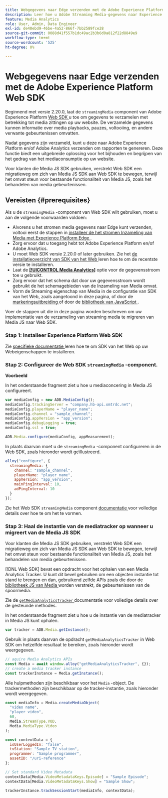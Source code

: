 ```yaml
---
title: Webgegevens naar Edge verzenden met de Adobe Experience Platform Web SDK
description: Leer hoe u Adobe Streaming Media-gegevens naar Experience Platform Edge verzendt met de Adobe Experience Platform Web SDK.
feature: Media Analytics
role: User, Admin, Data Engineer
exl-id: de40ebd9-46be-4a52-866f-7bb2589fce28
source-git-commit: 0088d41f557b1dc49ac2b3b6d0a812f22d8849e9
workflow-type: tm+mt
source-wordcount: '525'
ht-degree: 0%

---
```


# Webgegevens naar Edge verzenden met de Adobe Experience Platform Web SDK

Beginnend met versie 2.20.0, laat de `streamingMedia` component van Adobe Experience Platform [ Web SDK ](https://experienceleague.adobe.com/nl/docs/experience-platform/web-sdk/home) u toe om gegevens te verzamelen met betrekking tot media zittingen op uw website. De verzamelde gegevens kunnen informatie over media playbacks, pauzes, voltooiing, en andere verwante gebeurtenissen omvatten.

Nadat gegevens zijn verzameld, kunt u deze naar Adobe Experience Platform en/of Adobe Analytics verzenden om rapporten te genereren. Deze functie biedt een uitgebreide oplossing voor het bijhouden en begrijpen van het gedrag van het mediaconsumptie op uw website.

Voor klanten die Media JS SDK gebruiken, verstrekt Web SDK een migratieweg om zich van Media JS SDK aan Web SDK te bewegen, terwijl het omvat steun voor bestaande functionaliteit van Media JS, zoals het behandelen van media gebeurtenissen.

## Vereisten {#prerequisites}

Als u de `streamingMedia` -component van Web SDK wilt gebruiken, moet u aan de volgende voorwaarden voldoen:

* Alvorens u het stromen media gegevens naar Edge kunt verzenden, voltooi eerst de stappen in [ installeer de het stromen Inzameling van Media met Experience Platform Edge ](/help/implementation/edge/implementation-edge.md).
* Zorg ervoor dat u toegang hebt tot Adobe Experience Platform en/of Adobe Analytics.
* U moet Web SDK versie 2.20.0 of later gebruiken. Zie het [ de installatieoverzicht van SDK van het Web ](https://experienceleague.adobe.com/nl/docs/experience-platform/web-sdk/install/overview) leren hoe te om de recentste versie te installeren.
* Laat de **[[!UICONTROL Media Analytics]](https://experienceleague.adobe.com/nl/docs/experience-platform/datastreams/configure)** optie voor de gegevensstroom toe u gebruikt.
* Zorg ervoor dat het schema dat door uw gegevensstroom wordt gebruikt de het schemagebieden van de Inzameling van Media omvat.
* Vorm de Streaming eigenschap van Media in de configuratie van SDK van het Web, zoals aangetoond in deze pagina, of door de [ markeringsuitbreiding ](#tag-extension) of door de [ bibliotheek van JavaScript ](#library).

Voer de stappen uit die in deze pagina worden beschreven om uw implementatie van de verzameling van streaming media te migreren van Media JS naar Web SDK.

### Stap 1: Installeer Experience Platform Web SDK

Zie [ specifieke documentatie ](https://experienceleague.adobe.com/nl/docs/experience-platform/web-sdk/install/overview) leren hoe te om SDK van het Web op uw Webeigenschappen te installeren.

### Stap 2: Configureer de Web SDK `streamingMedia` -component.

**Voorbeeld**

In het onderstaande fragment ziet u hoe u mediaconcering in Media JS configureert.

```javascript
var mediaConfig = new ADB.MediaConfig();
mediaConfig.trackingServer = "company.hb-api.omtrdc.net";
mediaConfig.playerName = "player_name";
mediaConfig.channel = "sample_channel";
mediaConfig.appVersion = "app_version";
mediaConfig.debugLogging = true;
mediaConfig.ssl = true;

ADB.Media.configure(mediaConfig, appMeasurement);
```

In plaats daarvan moet u de `streamingMedia` -component configureren in de Web SDK, zoals hieronder wordt geïllustreerd.

```js
alloy("configure", {
  streamingMedia: {
    channel: "sample_channel",
    playerName: "player_name",
    appVersion: "app_version",
    mainPingInterval: 10,
    adPingInterval: 10
  }
});
```

Zie het Web SDK `streamingMedia` component [ documentatie ](https://experienceleague.adobe.com/nl/docs/experience-platform/web-sdk/commands/configure/streamingmedia) voor volledige details over hoe te om het te vormen.

### Stap 3: Haal de instantie van de mediatracker op wanneer u migreert van de Media JS SDK

Voor klanten die Media JS SDK gebruiken, verstrekt Web SDK een migratieweg om zich van Media JS SDK aan Web SDK te bewegen, terwijl het omvat steun voor bestaande functionaliteit van Media JS, zoals het behandelen van media gebeurtenissen.

[!DNL Web SDK] bevat een opdracht voor het ophalen van een Media Analytics Tracker. U kunt dit bevel gebruiken om een objecten instantie tot stand te brengen en dan, gebruikend zelfde APIs zoals die door de [ bibliotheek JS van Media ](https://adobe-marketing-cloud.github.io/media-sdks/reference/javascript_3x/APIReference.html) worden verstrekt, de gebeurtenissen van de spoormedia.

Zie de [`getMediaAnalyticsTracker` ](https://experienceleague.adobe.com/nl/docs/experience-platform/web-sdk/commands/getmediaanalyticstracker) documentatie voor volledige details over de gesteunde methodes.

In het onderstaande fragment ziet u hoe u de instantie van de mediatracker in Media JS kunt ophalen.

```javascript
var tracker = ADB.Media.getInstance();
```

Gebruik in plaats daarvan de opdracht `getMediaAnalyticsTracker` in Web SDK om hetzelfde resultaat te bereiken, zoals hieronder wordt weergegeven.

```js
// aquire Media Analytics APIs
const Media = await window.alloy("getMediaAnalyticsTracker", {});
// create a media tracker instance
const trackerInstance = Media.getInstance();
```

Alle hulpmethoden zijn beschikbaar voor het `Media` -object. De trackermethoden zijn beschikbaar op de tracker-instantie, zoals hieronder wordt weergegeven.

```js
const mediaInfo = Media.createMediaObject(
  "video name",
  "player video",
  60,
  Media.StreamType.VOD,
  Media.MediaType.Video
);

const contextData = {
  isUserLoggedIn: "false",
  tvStation: "Sample TV station",
  programmer: "Sample programmer",
  assetID: "/uri-reference"
};

// Set standard Video Metadata
contextData[Media.VideoMetadataKeys.Episode] = "Sample Episode";
contextData[Media.VideoMetadataKeys.Show] = "Sample Show";

trackerInstance.trackSessionStart(mediaInfo, contextData);
```
